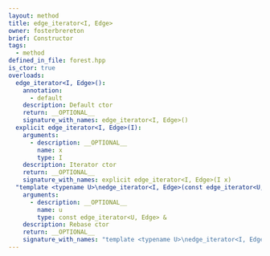 ```yaml
---
layout: method
title: edge_iterator<I, Edge>
owner: fosterbrereton
brief: Constructor
tags:
  - method
defined_in_file: forest.hpp
is_ctor: true
overloads:
  edge_iterator<I, Edge>():
    annotation:
      - default
    description: Default ctor
    return: __OPTIONAL__
    signature_with_names: edge_iterator<I, Edge>()
  explicit edge_iterator<I, Edge>(I):
    arguments:
      - description: __OPTIONAL__
        name: x
        type: I
    description: Iterator ctor
    return: __OPTIONAL__
    signature_with_names: explicit edge_iterator<I, Edge>(I x)
  "template <typename U>\nedge_iterator<I, Edge>(const edge_iterator<U, Edge> &)":
    arguments:
      - description: __OPTIONAL__
        name: u
        type: const edge_iterator<U, Edge> &
    description: Rebase ctor
    return: __OPTIONAL__
    signature_with_names: "template <typename U>\nedge_iterator<I, Edge>(const edge_iterator<U, Edge> & u)"
---
```

